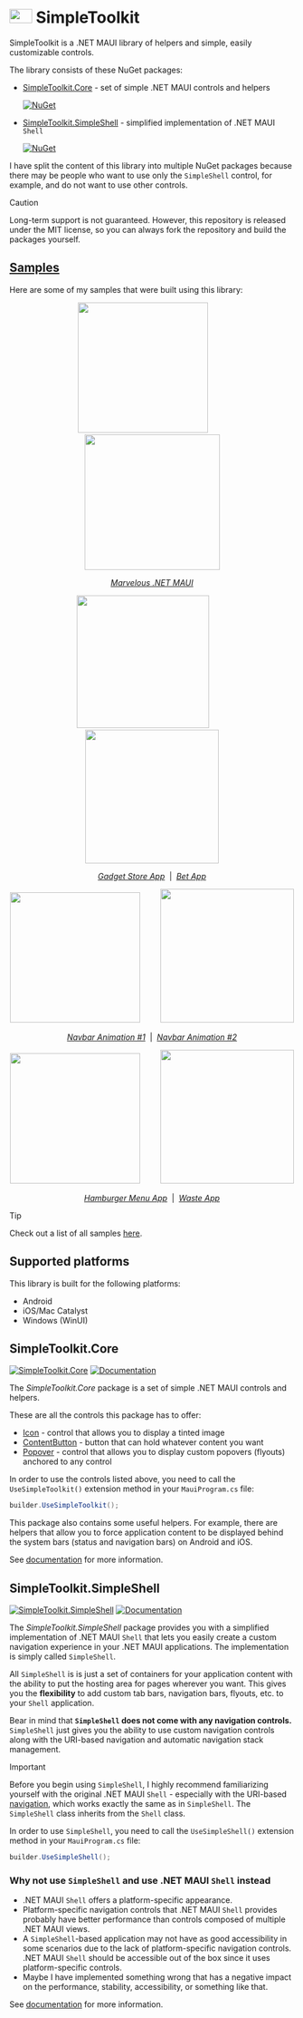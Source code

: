 # <img src="./images/logo_with_background.svg" width="40" height="25"> SimpleToolkit

SimpleToolkit is a .NET MAUI library of helpers and simple, easily customizable controls.

The library consists of these NuGet packages:

- [SimpleToolkit.Core](#simpletoolkitcore) - set of simple .NET MAUI controls and helpers

  [![NuGet](https://img.shields.io/nuget/v/SimpleToolkit.Core.svg?label=SimpleToolkit.Core)](https://www.nuget.org/packages/SimpleToolkit.Core/)

- [SimpleToolkit.SimpleShell](#simpletoolkitsimpleshell) - simplified implementation of .NET MAUI `Shell`

  [![NuGet](https://img.shields.io/nuget/v/SimpleToolkit.SimpleShell.svg?label=SimpleToolkit.SimpleShell)](https://www.nuget.org/packages/SimpleToolkit.SimpleShell/)

I have split the content of this library into multiple NuGet packages because there may be people who want to use only the `SimpleShell` control, for example, and do not want to use other controls.

> [!CAUTION]
> Long-term support is not guaranteed. However, this repository is released under the MIT license, so you can always fork the repository and build the packages yourself.

## [Samples](./docs/Samples.md)

Here are some of my samples that were built using this library:

<p align="center">
    <img src="https://raw.githubusercontent.com/RadekVyM/MarvelousMAUI/main/images/android_illustrations_20.gif" width="230" />
    &nbsp;&nbsp;&nbsp;&nbsp;&nbsp;&nbsp;&nbsp;
    <img src="https://raw.githubusercontent.com/RadekVyM/MarvelousMAUI/main/images/iphone_wonders_transitions_20.gif" width="239" />
</p>
<p align="center">
    <a href="https://github.com/RadekVyM/MarvelousMAUI"><em>Marvelous .NET MAUI</em></a>
</p>
<p align="center">
    <img src="https://raw.githubusercontent.com/RadekVyM/Gadgets-Store-App/main/samples/android_gadgets_store_app.webp" width="234" />
    &nbsp;&nbsp;&nbsp;&nbsp;&nbsp;&nbsp;&nbsp;
    <img src="https://raw.githubusercontent.com/RadekVyM/Bet-App/main/Images/ios_betapp.webp" width="236" />
</p>
<p align="center">
    <a href="https://github.com/RadekVyM/Gadgets-Store-App"><em>Gadget Store App</em></a>
    &nbsp;|&nbsp;
    <a href="https://github.com/RadekVyM/Bet-App"><em>Bet App</em></a>
</p>
<p align="center">
    <img src="https://raw.githubusercontent.com/RadekVyM/Navbar-Animation-1/main/Images/android_navbaranimation1.webp" width="230" />
    &nbsp;&nbsp;&nbsp;&nbsp;&nbsp;&nbsp;&nbsp;
    <img src="https://raw.githubusercontent.com/RadekVyM/Navbar-Animation-2/main/images/iphone_navbaranimation_2.webp" width="236" />
</p>
<p align="center">
    <a href="https://github.com/RadekVyM/Navbar-Animation-1"><em>Navbar Animation #1</em></a>
    &nbsp;|&nbsp;
    <a href="https://github.com/RadekVyM/Navbar-Animation-2"><em>Navbar Animation #2</em></a>
</p>
<p align="center">
    <img src="https://raw.githubusercontent.com/RadekVyM/HamburgerMenuApp/main/images/android.gif" width="230" />
    &nbsp;&nbsp;&nbsp;&nbsp;&nbsp;&nbsp;&nbsp;
    <img src="https://raw.githubusercontent.com/RadekVyM/Waste-App/main/Images/ios_wasteapp.webp" width="236" />
</p>
<p align="center">
    <a href="https://github.com/RadekVyM/HamburgerMenuApp"><em>Hamburger Menu App</em></a>
    &nbsp;|&nbsp;
    <a href="https://github.com/RadekVyM/Waste-App"><em>Waste App</em></a>
</p>

> [!TIP]
> Check out a list of all samples [here](./docs/Samples.md).

## Supported platforms

This library is built for the following platforms:

- Android
- iOS/Mac Catalyst
- Windows (WinUI)

## SimpleToolkit.Core

[![SimpleToolkit.Core](https://img.shields.io/nuget/v/SimpleToolkit.Core.svg?label=SimpleToolkit.Core)](https://www.nuget.org/packages/SimpleToolkit.Core/)
[![Documentation](https://img.shields.io/badge/-Documentation%20-forestgreen)](./docs/SimpleToolkit.Core)

The _SimpleToolkit.Core_ package is a set of simple .NET MAUI controls and helpers.

These are all the controls this package has to offer:

- [Icon](./docs/SimpleToolkit.Core/Icon.md) - control that allows you to display a tinted image
- [ContentButton](./docs/SimpleToolkit.Core/ContentButton.md) - button that can hold whatever content you want
- [Popover](./docs/SimpleToolkit.Core/Popover.md) - control that allows you to display custom popovers (flyouts) anchored to any control

In order to use the controls listed above, you need to call the `UseSimpleToolkit()` extension method in your `MauiProgram.cs` file:

```csharp
builder.UseSimpleToolkit();
```

This package also contains some useful helpers. For example, there are helpers that allow you to force application content to be displayed behind the system bars (status and navigation bars) on Android and iOS.

See [documentation](./docs/SimpleToolkit.Core) for more information.

## SimpleToolkit.SimpleShell

[![SimpleToolkit.SimpleShell](https://img.shields.io/nuget/v/SimpleToolkit.SimpleShell.svg?label=SimpleToolkit.SimpleShell)](https://www.nuget.org/packages/SimpleToolkit.SimpleShell/)
[![Documentation](https://img.shields.io/badge/-Documentation%20-forestgreen)](./docs/SimpleToolkit.SimpleShell)

The _SimpleToolkit.SimpleShell_ package provides you with a simplified implementation of .NET MAUI `Shell` that lets you easily create a custom navigation experience in your .NET MAUI applications. The implementation is simply called `SimpleShell`.

All `SimpleShell` is is just a set of containers for your application content with the ability to put the hosting area for pages wherever you want. This gives you the **flexibility** to add custom tab bars, navigation bars, flyouts, etc. to your `Shell` application.

Bear in mind that **`SimpleShell` does not come with any navigation controls.** `SimpleShell` just gives you the ability to use custom navigation controls along with the URI-based navigation and automatic navigation stack management.

> [!IMPORTANT]
> Before you begin using `SimpleShell`, I highly recommend familiarizing yourself with the original .NET MAUI `Shell` - especially with the URI-based [navigation](https://learn.microsoft.com/en-us/dotnet/maui/fundamentals/shell/navigation), which works exactly the same as in `SimpleShell`. The `SimpleShell` class inherits from the `Shell` class.

In order to use `SimpleShell`, you need to call the `UseSimpleShell()` extension method in your `MauiProgram.cs` file:

```csharp
builder.UseSimpleShell();
```

### Why not use `SimpleShell` and use .NET MAUI `Shell` instead

- .NET MAUI `Shell` offers a platform-specific appearance.
- Platform-specific navigation controls that .NET MAUI `Shell` provides probably have better performance than controls composed of multiple .NET MAUI views.
- A `SimpleShell`-based application may not have as good accessibility in some scenarios due to the lack of platform-specific navigation controls. .NET MAUI `Shell` should be accessible out of the box since it uses platform-specific controls.
- Maybe I have implemented something wrong that has a negative impact on the performance, stability, accessibility, or something like that.

See [documentation](./docs/SimpleToolkit.SimpleShell) for more information.
